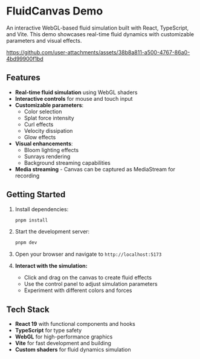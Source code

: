 # FluidCanvas Demo

An interactive WebGL-based fluid simulation built with React, TypeScript, and Vite. This demo showcases real-time fluid dynamics with customizable parameters and visual effects.

https://github.com/user-attachments/assets/38b8a811-a500-4767-86a0-4bd99900f1bd

## Features

- **Real-time fluid simulation** using WebGL shaders
- **Interactive controls** for mouse and touch input
- **Customizable parameters**:
  - Color selection
  - Splat force intensity
  - Curl effects
  - Velocity dissipation
  - Glow effects
- **Visual enhancements**:
  - Bloom lighting effects
  - Sunrays rendering
  - Background streaming capabilities
- **Media streaming** - Canvas can be captured as MediaStream for recording

## Getting Started

1. Install dependencies:

   ```bash
   pnpm install
   ```

2. Start the development server:

   ```bash
   pnpm dev
   ```

3. Open your browser and navigate to `http://localhost:5173`

4. **Interact with the simulation:**
   - Click and drag on the canvas to create fluid effects
   - Use the control panel to adjust simulation parameters
   - Experiment with different colors and forces

## Tech Stack

- **React 19** with functional components and hooks
- **TypeScript** for type safety
- **WebGL** for high-performance graphics
- **Vite** for fast development and building
- **Custom shaders** for fluid dynamics simulation
